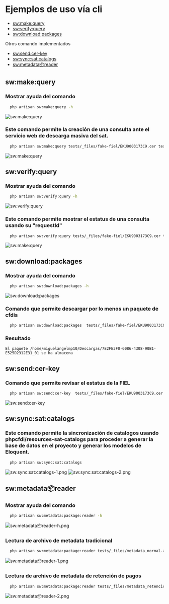 # Ejemplos de uso vía cli

* [sw:make:query](../docs/ejemplos_cli.md#swmakequery)
* [sw:verify:query](../docs/ejemplos_cli.md#swverifyquery)
* [sw:download:packages](../docs/ejemplos_cli.md#swdownloadpackages)

Otros comando implementados

* [sw:send:cer-key](../docs/ejemplos_cli.md#swsendcer-key)
* [sw:sync:sat:catalogs](../docs/ejemplos_cli.md#swsyncsatcatalogs)
* [sw:metadata:package:reader](../docs/ejemplos_cli.md#swmetadatapackagereader)


## sw:make:query
### Mostrar ayuda del comando
```bash
  php artisan sw:make:query -h
 ```
![sw:make:query](../docs/img/sw:make:query.png)

### Este comando permite la creación de una consulta ante el servicio web de descarga masiva del sat.

```bash
  php artisan sw:make:query tests/_files/fake-fiel/EKU9003173C9.cer tests/_files/fake-fiel/EKU9003173C9.key -p 12345678a -s '2019-01-13 00:00:00' -e '2019-01-13 23:59:59' --requestType='metadata' --downloadType='received'
 ```
![sw:make:query](../docs/img/sw:make:query-example.png)

## sw:verify:query
### Mostrar ayuda del comando

```bash
  php artisan sw:verify:query -h
 ```
![sw:verify:query](../docs/img/sw:verify:query.png)

### Este comando permite mostrar el estatus de una consulta usando su "requestId"
```bash
  php artisan sw:verify:query tests/_files/fake-fiel/EKU9003173C9.cer tests/_files/fake-fiel/EKU9003173C9.key -p 12345678a --requestId='7e2fe3f0-6086-4308-90b1-e525d2312e31'
 ```

![sw:make:query](../docs/img/sw:verify:query-example.png)

## sw:download:packages
### Mostrar ayuda del comando
```bash
  php artisan sw:download:packages -h
 ```
![sw:download:packages](../docs/img/sw:download:packages.png)

### Comando que permite descargar por lo menos un paquete de cfdis
```bash
  php artisan sw:download:packages  tests/_files/fake-fiel/EKU9003173C9.cer tests/_files/fake-fiel/EKU9003173C9.key -p 12345678a --packageId='7E2FE3F0-6086-4308-90B1-E525D2312E31_01' --pathSave='/home/miguelangelmp10/Descargas/'
 ```
### Resultado
```text
El paquete /home/miguelangelmp10/Descargas/7E2FE3F0-6086-4308-90B1-E525D2312E31_01 se ha almacena
 ```

## sw:send:cer-key
### Comando que permite revisar el estatus de la FIEL
```bash
  php artisan sw:send:cer-key  tests/_files/fake-fiel/EKU9003173C9.cer tests/_files/fake-fiel/EKU9003173C9.key -p 12345678a --copyFiel No
 ```
![sw:send:cer-key](../docs/img/sw:send:cer-key.png)

## sw:sync:sat:catalogs
### Este comando permite la sincronización de catalogos usando phpcfdi/resources-sat-catalogs para proceder a generar la base de datos en el proyecto y generar los modelos de Eloquent.

```bash
  php artisan sw:sync:sat:catalogs
```
![sw:sync:sat:catalogs-1.png](../docs/img/sw:sync:sat:catalogs-1.png)
![sw:sync:sat:catalogs-2.png](../docs/img/sw:sync:sat:catalogs-2.png)

## sw:metadata:package:reader
### Mostrar ayuda del comando
```bash
  php artisan sw:metadata:package:reader -h
```
![sw:metadata:package:reader-h.png](../docs/img/sw:metadata:package:reader-h.png)

### Lectura de archivo de metadata tradicional 
```bash
  php artisan sw:metadata:package:reader tests/_files/metadata_normal.zip
```
![sw:metadata:package:reader-1.png](../docs/img/sw:metadata:package:reader-1.png)
### Lectura de archivo de metadata de retención de pagos

```bash
  php artisan sw:metadata:package:reader tests/_files/metadata_retencion_pagos.zip
```

![sw:metadata:package:reader-2.png](../docs/img/sw:metadata:package:reader-2.png)


